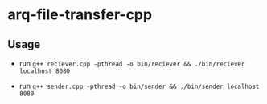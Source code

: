 # arq-file-transfer-cpp

## Usage

- run `g++ reciever.cpp -pthread -o bin/reciever && ./bin/reciever localhost 8080`

- run `g++ sender.cpp -pthread -o bin/sender && ./bin/sender localhost 8080`